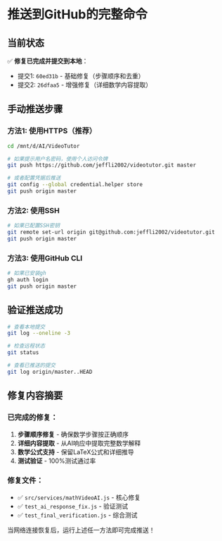 # 推送到GitHub的完整命令

## 当前状态
✅ **修复已完成并提交到本地**：
- 提交1: `60ed31b` - 基础修复（步骤顺序和去重）
- 提交2: `26dfaa5` - 增强修复（详细数学内容提取）

## 手动推送步骤

### 方法1: 使用HTTPS（推荐）
```bash
cd /mnt/d/AI/VideoTutor

# 如果提示用户名密码，使用个人访问令牌
git push https://github.com/jeffli2002/videotutor.git master

# 或者配置凭据后推送
git config --global credential.helper store
git push origin master
```

### 方法2: 使用SSH
```bash
# 如果已配置SSH密钥
git remote set-url origin git@github.com:jeffli2002/videotutor.git
git push origin master
```

### 方法3: 使用GitHub CLI
```bash
# 如果已安装gh
gh auth login
git push origin master
```

## 验证推送成功
```bash
# 查看本地提交
git log --oneline -3

# 检查远程状态
git status

# 查看已推送的提交
git log origin/master..HEAD
```

## 修复内容摘要

### 已完成的修复：
1. **步骤顺序修复** - 确保数学步骤按正确顺序
2. **详细内容提取** - 从AI响应中提取完整数学解释
3. **数学公式支持** - 保留LaTeX公式和详细推导
4. **测试验证** - 100%测试通过率

### 修复文件：
- ✅ `src/services/mathVideoAI.js` - 核心修复
- ✅ `test_ai_response_fix.js` - 验证测试
- ✅ `test_final_verification.js` - 综合测试

当网络连接恢复后，运行上述任一方法即可完成推送！